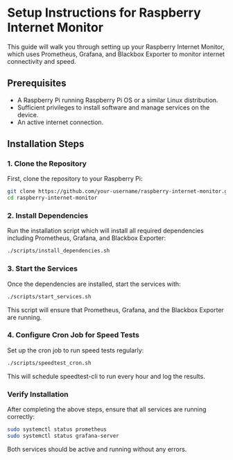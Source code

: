 # Setup Instructions for Raspberry Internet Monitor

This guide will walk you through setting up your Raspberry Internet Monitor, which uses Prometheus, Grafana, and Blackbox Exporter to monitor internet connectivity and speed.

## Prerequisites

- A Raspberry Pi running Raspberry Pi OS or a similar Linux distribution.
- Sufficient privileges to install software and manage services on the device.
- An active internet connection.

## Installation Steps

### 1. Clone the Repository

First, clone the repository to your Raspberry Pi:

```bash
git clone https://github.com/your-username/raspberry-internet-monitor.git
cd raspberry-internet-monitor
```

### 2. Install Dependencies

Run the installation script which will install all required dependencies including Prometheus, Grafana, and Blackbox Exporter:

```bash
./scripts/install_dependencies.sh
```

### 3. Start the Services

Once the dependencies are installed, start the services with:

```bash
./scripts/start_services.sh
```
This script will ensure that Prometheus, Grafana, and the Blackbox Exporter are running.

### 4. Configure Cron Job for Speed Tests

Set up the cron job to run speed tests regularly:

```bash
./scripts/speedtest_cron.sh
```

This will schedule speedtest-cli to run every hour and log the results.

### Verify Installation

After completing the above steps, ensure that all services are running correctly:

```bash
sudo systemctl status prometheus
sudo systemctl status grafana-server
```

Both services should be active and running without any errors.


